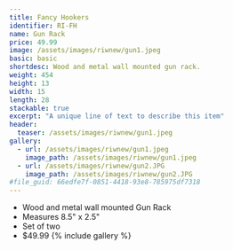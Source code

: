 ```yaml
---
title: Fancy Hookers
identifier: RI-FH
name: Gun Rack
price: 49.99
image: /assets/images/riwnew/gun1.jpeg
basic: basic
shortdesc: Wood and metal wall mounted gun rack.
weight: 454
height: 13
width: 15
length: 28
stackable: true
excerpt: "A unique line of text to describe this item"
header:
  teaser: /assets/images/riwnew/gun1.jpeg
gallery:
  - url: /assets/images/riwnew/gun1.jpeg
    image_path: /assets/images/riwnew/gun1.jpeg
  - url: /assets/images/riwnew/gun2.JPG
    image_path: /assets/images/riwnew/gun2.JPG
#file_guid: 66edfe7f-0851-4418-93e8-785975df7318
---
```



- Wood and metal wall mounted Gun Rack
- Measures 8.5" x 2.5"
- Set of two
- $49.99
{% include gallery %}
